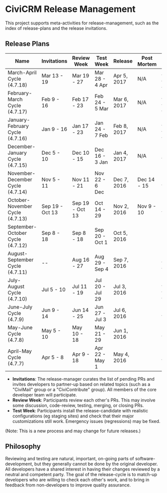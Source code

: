 # CiviCRM Release Management

This project supports meta-activities for release-management, such as the
index of release-plans and the release invitations.

## Release Plans

| Name            | Invitations     | Review Week    | Test Week      | Release       | Post Mortem | Planning Document |
| --------------- | --------------- | -------------- |----------------| ------------- | ----------- |-------------------|
|March-April Cycle (4.7.18)| Mar 13 - 19 | Mar 19 - 27| Mar 28 - 4 Apr | Apr 5, 2017 | N/A | [Signup Form](https://civicrm.org/civicrm-release-sign-up) [Release Management](https://civicrm.org/civicrm-release-management)
|February-March Cycle (4.7.17)| Feb 9 - 16 | Feb 17 - 23| Feb 24 - 5 Mar | Mar 6, 2017 | N/A | [Signup Form](https://civicrm.org/civicrm-release-sign-up) [Release Management](https://civicrm.org/civicrm-release-management)
|January-February Cycle (4.7.16)| Jan 9 - 16 | Jan 17 - 23|Jan 24 - 7 Feb | Feb 8, 2017 | N/A | [Signup Form](https://civicrm.org/civicrm-release-sign-up) [Release Management](https://civicrm.org/civicrm-release-management)
|December-January Cycle (4.7.15)| Dec 5 - 10 | Dec 10 - 15|Dec 16 - 3 Jan | Jan 4, 2017 | N/A | [Google Doc](https://docs.google.com/document/d/1cBRc2QQBIF3uEmBfbPrv-dxgM1LDLx-aL3OmaNmJQDM/edit?usp=sharing)
|November-December Cycle (4.7.14)| Nov 5 - 11 | Nov 11 - 21|Nov 22 - 6 Dec | Dec 7, 2016 | Dec 14 - 15 | [Google Doc](https://docs.google.com/document/d/107kGgGCQnsjPlGQqXUqO2P7u1mfdtnJ8EQ8pq_L7mIo/edit?usp=sharing)
| October-November Cycle (4.7.13)| Sep 19 - Oct 13 | Sep 19 - Oct 13 | Oct 14 - 29 | Nov 2, 2016 | Nov 9 - 10 | [Google Doc](https://docs.google.com/spreadsheets/d/1Kr4OuyMqKBCo5TOSf5CCIKv4vP5X0oT7K3jB7gDLQxg/edit?usp=sharing)
| September-October Cycle (4.7.12)| Sep 8 - 18 | Sep 8 - 18 | Sep 20 - Oct 1 | Oct 5, 2016 | |
| August-September Cycle (4.7.11) | --| Aug 16 - 27 | Aug 29 - Sep 4 | Sep 7, 2016 | | [Google Doc](https://docs.google.com/spreadsheets/d/1XSLoTNr6RKUvaydGPhdsQMT6orimub1AO1ZEbEe_Mp8/edit?usp=sharing), [JIRA Board](https://issues.civicrm.org/jira/secure/RapidBoard.jspa?rapidView=32&view=planning)
| July-August Cycle (4.7.10) | Jul 5 - 10 | Jul 11 - 19 | Jul 20 - Jul 29 | Jul 3, 2016 | | [Google Doc](https://docs.google.com/document/d/1UAFOy0gXar_ouzWgOpCdbMA2r6_sIyO_KPiZey9jVDE/edit), [JIRA Board](https://issues.civicrm.org/jira/secure/RapidBoard.jspa?rapidView=28&view=planning), [Calendar](https://calendar.google.com/calendar/embed?src=91qib0v17nu4oom8cv8vss9jp0%40group.calendar.google.com&ctz=US/Pacific)
| June-July Cycle (4.7.9) | Jun 9 - 14  | Jun 14 - 25  | Jun 27 - Jul 3    | Jul 6, 2016   | | [Google Doc](https://docs.google.com/spreadsheets/d/1fmHFOZ83ectSPCMWvXwCeJgrw4KpYi8JEV2ZDkd6XDU/edit?usp=sharing)
| May-June Cycle (4.7.8) | May 5 - 10 | May 10 - 18    | May 21 - 29    | Jun 1, 2016   | | [Google Doc](https://docs.google.com/spreadsheets/d/10EyNqm3-CbAwUjYzckrwSE7VjpZCfatzh-bES59XqA8/edit?usp=sharing)
| April-May Cycle (4.7.7) | Apr 5 - 8 | Apr 9 - 18     | Apr 22 - May 1 | May 4, 2016   | | [Google Doc](https://docs.google.com/spreadsheets/d/14j8YgFTeMneuLI7iKOBhZYu1i1oksvKLG47W7hYUwU0/edit?usp=sharing)

 * **Invitations**: The release-manager curates the list of pending PRs and invites developers to partner-up based on related topics (such as a "CiviMail" group or a "CiviContribute" group). All members of the core developer team will participate.
 * **Review Week**: Participants review each other's PRs. This may involve some discussion, code-review, testing, merging, or closing PRs.
 * **Test Week**: Participants install the release-candidate with realistic configurations (eg staging sites) and check that their major customizations still work. Emergency issues (regressions) may be fixed.

(Note: This is a new process and may change for future releases.)

## Philosophy

Reviewing and testing are natural, important, on-going parts of software-development, but they generally cannot be done by the original developer. All developers have a shared interest in having their changes reviewed by a neutral and competent party. The goal of the release-cycle is to match-up developers who are willing to check each other's work, and to bring in feedback from non-developers to improve quality assurance.
